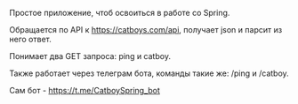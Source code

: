 Простое приложение, чтоб освоиться в работе со Spring.

Обращается по API к https://catboys.com/api, получает json и парсит из него ответ.

Понимает два GET запроса: ping и catboy.

Также работает через телеграм бота, команды такие же: /ping и /catboy.

Сам бот - https://t.me/CatboySpring_bot
